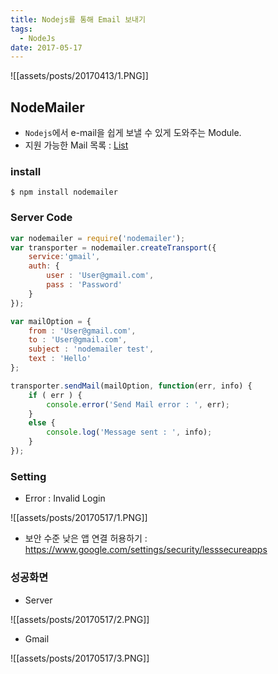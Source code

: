 ```yaml
---
title: Nodejs를 통해 Email 보내기
tags:
  - NodeJs
date: 2017-05-17
---
```


![[assets/posts/20170413/1.PNG]]

## NodeMailer
- `Nodejs`에서 e-mail을 쉽게 보낼 수 있게 도와주는 Module.
- 지원 가능한 Mail 목록 : [List](https://github.com/nodemailer/nodemailer/blob/5be7c902e953043be3618d747c349f02405f003b/lib/well-known/services.json)

### install

```
$ npm install nodemailer
```

### Server Code

``` javascript
var nodemailer = require('nodemailer');
var transporter = nodemailer.createTransport({
    service:'gmail',
    auth: {
        user : 'User@gmail.com',
        pass : 'Password'
    }
});

var mailOption = {
    from : 'User@gmail.com',
    to : 'User@gmail.com',
    subject : 'nodemailer test',
    text : 'Hello'
};

transporter.sendMail(mailOption, function(err, info) {
    if ( err ) {
        console.error('Send Mail error : ', err);
    }
    else {
        console.log('Message sent : ', info);
    }
});
```


### Setting
- Error : Invalid Login

![[assets/posts/20170517/1.PNG]]

- 보안 수준 낮은 앱 연결 허용하기 : <https://www.google.com/settings/security/lesssecureapps>


### 성공화면

- Server

![[assets/posts/20170517/2.PNG]]

- Gmail

![[assets/posts/20170517/3.PNG]]
